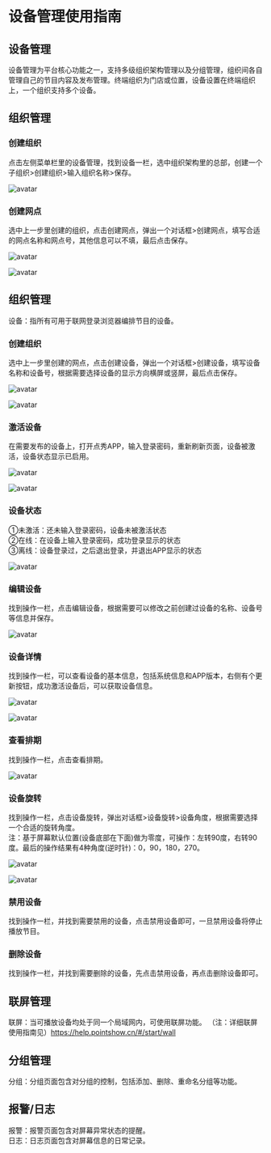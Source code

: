 # 设备管理使用指南
## 设备管理
设备管理为平台核心功能之一，支持多级组织架构管理以及分组管理，组织间各自管理自己的节目内容及发布管理。终端组织为门店或位置，设备设置在终端组织上，一个组织支持多个设备。
## 组织管理
### 创建组织
点击左侧菜单栏里的设备管理，找到设备一栏，选中组织架构里的总部，创建一个子组织>创建组织>输入组织名称>保存。

![avatar](../images/terminal/1.png)

### 创建网点
选中上一步里创建的组织，点击创建网点，弹出一个对话框>创建网点，填写合适的网点名称和网点号，其他信息可以不填，最后点击保存。

![avatar](../images/terminal/2.png)

![avatar](../images/terminal/3.png)

## 组织管理
设备：指所有可用于联网登录浏览器编排节目的设备。
### 创建组织
选中上一步里创建的网点，点击创建设备，弹出一个对话框>创建设备，填写设备名称和设备号，根据需要选择设备的显示方向横屏或竖屏，最后点击保存。

![avatar](../images/terminal/4.png)

![avatar](../images/terminal/5.png)

### 激活设备
在需要发布的设备上，打开点秀APP，输入登录密码，重新刷新页面，设备被激活，设备状态显示已启用。

![avatar](../images/terminal/6.png)

![avatar](../images/terminal/7.png)

### 设备状态
①未激活：还未输入登录密码，设备未被激活状态   
②在线：在设备上输入登录密码，成功登录显示的状态     
③离线：设备登录过，之后退出登录，并退出APP显示的状态

![avatar](../images/terminal/8.png)

### 编辑设备
找到操作一栏，点击编辑设备，根据需要可以修改之前创建过设备的名称、设备号等信息并保存。

![avatar](../images/terminal/9.png)

### 设备详情
找到操作一栏，可以查看设备的基本信息，包括系统信息和APP版本，右侧有个更新按钮，成功激活设备后，可以获取设备信息。

![avatar](../images/terminal/10.png)

![avatar](../images/terminal/11.png)

### 查看排期
找到操作一栏，点击查看排期。

![avatar](../images/terminal/12.png)

### 设备旋转
找到操作一栏，点击设备旋转，弹出对话框>设备旋转>设备角度，根据需要选择一个合适的旋转角度。    
注：基于屏幕默认位置(设备底部在下面)做为零度，可操作：左转90度，右转90度。最后的操作结果有4种角度(逆时针)：0，90，180，270。

![avatar](../images/terminal/13.png)

![avatar](../images/terminal/4.png)

### 禁用设备
找到操作一栏，并找到需要禁用的设备，点击禁用设备即可，一旦禁用设备将停止播放节目。

### 删除设备
找到操作一栏，并找到需要删除的设备，先点击禁用设备，再点击删除设备即可。
## 联屏管理
联屏：当可播放设备均处于同一个局域网内，可使用联屏功能。
（注：详细联屏使用指南见）https://help.pointshow.cn/#/start/wall
## 分组管理
分组：分组页面包含对分组的控制，包括添加、删除、重命名分组等功能。
## 报警/日志
报警：报警页面包含对屏幕异常状态的提醒。    
日志：日志页面包含对屏幕信息的日常记录。
